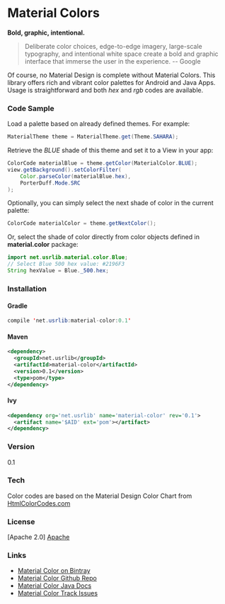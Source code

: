 # Material Colors

**Bold, graphic, intentional.**

>Deliberate color choices, edge-to-edge imagery, large-scale typography, and intentional white space create a bold and graphic interface that immerse the user in the experience. -- Google

Of course, no Material Design is complete without Material Colors. This library offers rich and vibrant color palettes for Android and Java Apps. Usage is straightforward and both *hex* and *rgb* codes are available.

### Code Sample
Load a palette based on already defined themes. For example:
```java
MaterialTheme theme = MaterialTheme.get(Theme.SAHARA);
```
Retrieve the *BLUE* shade of this theme and set it to a View in your app:
```java
ColorCode materialBlue = theme.getColor(MaterialColor.BLUE);
view.getBackground().setColorFilter(
	Color.parseColor(materialBlue.hex),
	PorterDuff.Mode.SRC
);
```
Optionally, you can simply select the next shade of color in the current palette:

```java
ColorCode materialColor = theme.getNextColor();
```
Or, select the shade of color directly from color objects defined in **material.color** package:
```java
import net.usrlib.material.color.Blue;
// Select Blue 500 hex value: #2196F3
String hexValue = Blue._500.hex;
```

### Installation
#### Gradle
```java
compile 'net.usrlib:material-color:0.1'
```
#### Maven
```xml
<dependency>
  <groupId>net.usrlib</groupId>
  <artifactId>material-color</artifactId>
  <version>0.1</version>
  <type>pom</type>
</dependency>
```
#### Ivy
```xml
<dependency org='net.usrlib' name='material-color' rev='0.1'>
  <artifact name='$AID' ext='pom'></artifact>
</dependency>
```

### Version
0.1

### Tech
Color codes are based on the Material Design Color Chart from [HtmlColorCodes.com][HtmlColorCodes]
### License
[Apache 2.0] [Apache]

### Links
* [Material Color on Bintray][Bintray]
* [Material Color Github Repo][Git]
* [Material Color Java Docs][JavaDocs]
* [Material Color Track Issues][Issues]

[Bintray]: <https://bintray.com/rgr-myrg/maven/material-color-java/view>
[Apache]: <http://www.apache.org/licenses/LICENSE-2.0>
[Git]: <https://github.com/rgr-myrg/material-color-java>
[JavaDocs]: <http://rgr-myrg.github.io/material-color-java/javadoc>
[Issues]: <https://github.com/rgr-myrg/material-color-java/issues>
[HtmlColorCodes]: <http://htmlcolorcodes.com/color-chart/material-design-color-chart>
